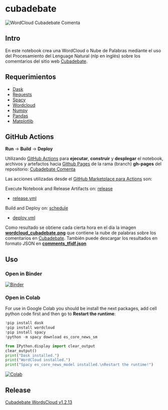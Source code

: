 # cubadebate
![WordCloud Cubadebate Comenta](https://oleksis.github.io/cubadebate/wordcloud_cubadebate.png)

## Intro
En este notebook crea una WordCloud o Nube de Palabras mediante el uso del Procesamiento del Lenguage Natural (nlp en inglés) sobre los comemtarios del sitio web [Cubadebate](http://www.cubadebate.cu/).

## Requerimientos
* [Dask](https://dask.org/)
* [Requests](https://requests.readthedocs.io/en/master/)
* [Spacy](https://spacy.io/)
* [Wordcloud](http://amueller.github.io/word_cloud/)
* [Numpy](https://numpy.org)
* [Pandas](https://pandas.pydata.org/)
* [Matplotlib](https://matplotlib.org/)


## GitHub Actions

**Run** -> **Build** -> **Deploy**

Utilizando [GitHub Actions](https://github.com/features/actions) para **ejecutar**, **construir** y **desplegar** el notebook, archivos y artefactos hacia [Github Pages](https://pages.github.com/) de la rama (branch) **gh-pages** del repositorio: [Cubadebate Comenta](https://oleksis.github.io/cubadebate/)

Las acciones utilizadas desde el [GitHub Marketplace para Actions](https://github.com/marketplace?type=actions) son:

Execute Notebook and Release Artifacts on: [release](https://help.github.com/es/actions/reference/events-that-trigger-workflows#)
* [release.yml](https://github.com/oleksis/cubadebate/blob/master/.github/workflows/release.yml)

Build and Deploy on: [schedule](https://help.github.com/es/actions/reference/events-that-trigger-workflows#)
* [deploy.yml](https://github.com/oleksis/cubadebate/blob/master/.github/workflows/deploy.yml)

Como resultado se obtiene cada cierta hora en el día la imagen **[wordcloud_cubadebate.png](https://github.com/oleksis/cubadebate/blob/gh-pages/wordcloud_cubadebate.png)** que contiene la nube de palabras sobre los comentarios en [Cubadebate](http://www.cubadebate.cu). También puede descargar los resultados en formato JSON en **[comments_tfidf.json](https://github.com/oleksis/cubadebate/raw/gh-pages/comments_tfidf.json)**



## Uso

### Open in Binder
[![Binder](https://mybinder.org/badge_logo.svg)](https://mybinder.org/v2/gh/oleksis/cubadebate/master?filepath=CUBADEBATE_SPACY.ipynb)


### Open in Colab
For use in Google Colab you should be install the next packages, add cell python code first and then go to **Restart the runtime**:
```python
!pip install dask
!pip install wordcloud
!pip install spacy
!python -m spacy download es_core_news_sm

from IPython.display import clear_output
clear_output()
print("Dask installed.")
print("WordCloud installed.")
print("Spacy es_core_news_model installed.\nRestart the runtime!")

```
[![Colab](https://colab.research.google.com/assets/colab-badge.svg)](https://colab.research.google.com/github/oleksis/cubadebate/blob/master/CUBADEBATE_SPACY.ipynb)



## Release
[Cubadebate WordsCloud v1.2.13](https://github.com/oleksis/cubadebate/releases/tag/v1.2.13)
